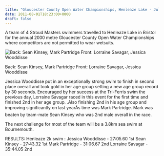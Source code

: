 ```yaml
---
title: "Gloucester County Open Water Championships, Henleaze Lake - July 2011"
date: 2011-08-01T18:23:00+0000
draft: false
---
```

A team of 4 Stroud Masters swimmers travelled to Henleaze Lake in Bristol for the annual 2000 metre Gloucester County Open Water Championships where competitors are not permitted to wear wetsuits.



![Back: Sean Kinsey, Mark Partridge Front: Lorraine Savagar, Jessica Wooddisse](/images/2015/01/henleaze2011.jpg)

 Back: Sean Kinsey, Mark Partridge Front: Lorraine Savagar, Jessica Wooddisse

Jessica Wooddisse put in an exceptionally strong swim to finish in second place overall and took gold in her age group setting a new age group record by 30 seconds. Encouraged by her success at the Tri-Ferris swim the previous day, Lorraine Savagar raced in this event for the first time and finished 2nd in her age group. .Also finishing 2nd in his age group and improving significantly on last yearÃs time was Mark Partridge. Mark was beaten by team-mate Sean Kinsey who was 2nd male overall in the race.

The next challenge for most of the team will be a 3.8km sea swim at Bournemouth.

RESULTS:
Henleaze 2k swim : Jessica Wooddisse - 27:05.60 1st Sean Kinsey - 27:43.32 1st Mark Partridge - 31:06.67 2nd Lorraine Savagar - 35:44.05 2nd

